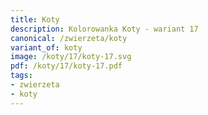 ```yaml
---
title: Koty
description: Kolorowanka Koty - wariant 17
canonical: /zwierzeta/koty
variant_of: koty
image: /koty/17/koty-17.svg
pdf: /koty/17/koty-17.pdf
tags:
- zwierzeta
- koty
---
```

